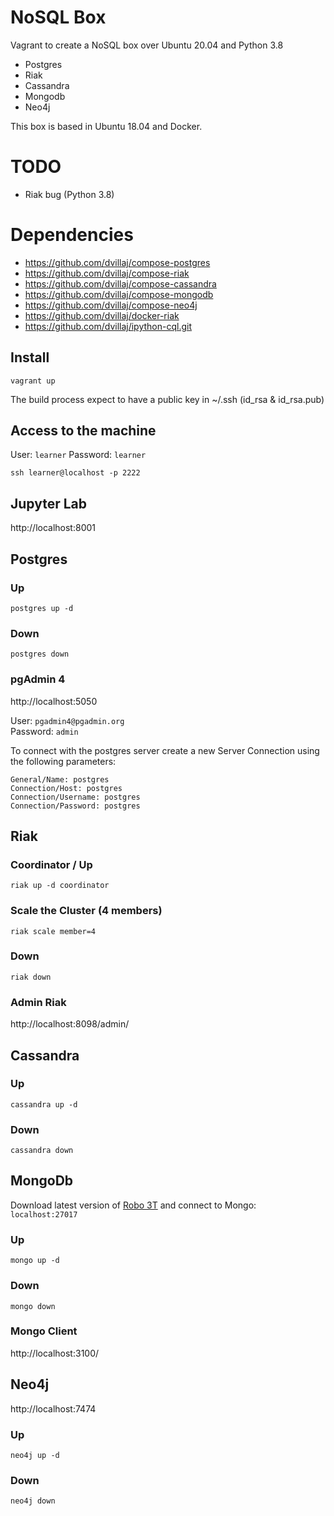 # NoSQL Box

Vagrant to create a NoSQL box over Ubuntu 20.04 and Python 3.8

- Postgres
- Riak
- Cassandra
- Mongodb
- Neo4j

This box is based in Ubuntu 18.04 and Docker.

# TODO

- Riak bug (Python 3.8)

# Dependencies

- https://github.com/dvillaj/compose-postgres
- https://github.com/dvillaj/compose-riak
- https://github.com/dvillaj/compose-cassandra
- https://github.com/dvillaj/compose-mongodb
- https://github.com/dvillaj/compose-neo4j
- https://github.com/dvillaj/docker-riak
- https://github.com/dvillaj/ipython-cql.git

## Install

`vagrant up`

The build process expect to have a public key in ~/.ssh (id_rsa & id_rsa.pub) 

## Access to the machine

User: `learner`
Password: `learner`


`ssh learner@localhost -p 2222`


## Jupyter Lab

http://localhost:8001


## Postgres

### Up

```
postgres up -d
```

### Down

```
postgres down
```

### pgAdmin 4

http://localhost:5050

User: `pgadmin4@pgadmin.org`  
Password: `admin`

To connect with the postgres server create a new Server Connection using the following parameters:

```
General/Name: postgres
Connection/Host: postgres
Connection/Username: postgres
Connection/Password: postgres
```

## Riak


### Coordinator / Up

```
riak up -d coordinator
```

### Scale the Cluster (4 members)

```
riak scale member=4
```

### Down

```
riak down
```


### Admin Riak

http://localhost:8098/admin/



## Cassandra


### Up

```
cassandra up -d
```

### Down

```
cassandra down
```



## MongoDb

Download latest version of [Robo 3T](https://robomongo.org/) and connect to Mongo: `localhost:27017`

### Up

```
mongo up -d
```

### Down

```
mongo down
```

### Mongo Client

http://localhost:3100/


## Neo4j

http://localhost:7474

### Up

```
neo4j up -d
```

### Down

```
neo4j down
```
